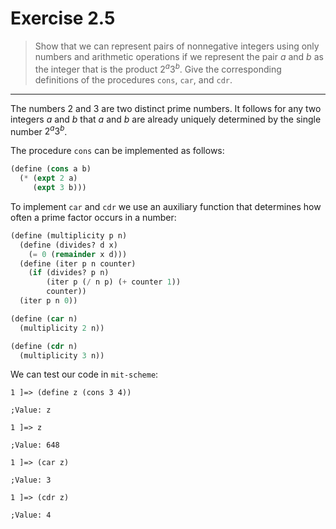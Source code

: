 # Exercise 2.5

> Show that we can represent pairs of nonnegative integers using only numbers and arithmetic operations if we represent the pair $a$ and $b$ as the integer that is the product $2^a 3^b$.
> Give the corresponding definitions of the procedures `cons`, `car`, and `cdr`.

---

The numbers 2 and 3 are two distinct prime numbers.
It follows for any two integers $a$ and $b$ that $a$ and $b$ are already uniquely determined by the single number $2^a 3^b$.

The procedure `cons` can be implemented as follows:
```scheme
(define (cons a b)
  (* (expt 2 a)
     (expt 3 b)))
```
To implement `car` and `cdr` we use an auxiliary function that determines how often a prime factor occurs in a number:
```scheme
(define (multiplicity p n)
  (define (divides? d x)
    (= 0 (remainder x d)))
  (define (iter p n counter)
    (if (divides? p n)
        (iter p (/ n p) (+ counter 1))
        counter))
  (iter p n 0))

(define (car n)
  (multiplicity 2 n))

(define (cdr n)
  (multiplicity 3 n))
```

We can test our code in `mit-scheme`:
```text
1 ]=> (define z (cons 3 4))

;Value: z

1 ]=> z

;Value: 648

1 ]=> (car z)

;Value: 3

1 ]=> (cdr z)

;Value: 4
```
